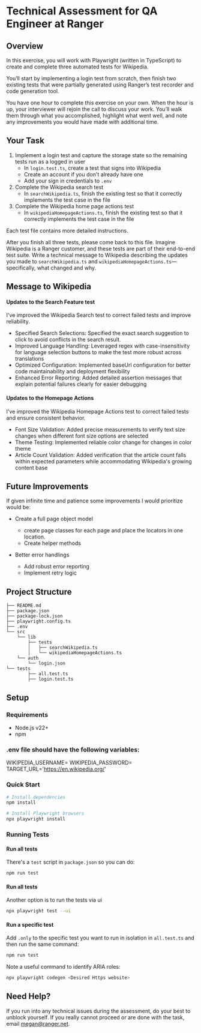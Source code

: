 # Technical Assessment for QA Engineer at Ranger

## Overview

In this exercise, you will work with Playwright (written in TypeScript) to create and complete three automated tests for Wikipedia.

You’ll start by implementing a login test from scratch, then finish two existing tests that were partially generated using Ranger’s test recorder and code generation tool.

You have one hour to complete this exercise on your own. When the hour is up, your interviewer will rejoin the call to discuss your work. You’ll walk them through what you accomplished, highlight what went well, and note any improvements you would have made with additional time.

## Your Task

1. Implement a login test and capture the storage state so the remaining tests run as a logged in user
    - In `login.test.ts`, create a test that signs into Wikipedia
    - Create an account if you don't already have one
    - Add your sign in credentials to `.env`
2. Complete the Wikipedia search test
    - In `searchWikipedia.ts`, finish the existing test so that it correctly implements the test case in the file
3. Complete the Wikipedia home page actions test
    - In `wikipediaHomepageActions.ts`, finish the existing test so that it correctly implements the test case in the file

Each test file contains more detailed instructions.

After you finish all three tests, please come back to this file. Imagine Wikipedia is a Ranger customer, and these tests are part of their end-to-end test suite. Write a technical message to Wikipedia describing the updates you made to `searchWikipedia.ts` and `wikipediaHomepageActions.ts`—specifically, what changed and why.

## Message to Wikipedia

#### Updates to the Search Feature test
I've improved the Wikipedia Search test to correct failed tests and improve reliability. 

- Specified Search Selections: Specified the exact search suggestion to click to avoid conflicts in the search result.
- Improved Language Handling: Leveraged regex with case-insensitivity for language selection buttons to make the test more robust across translations 
- Optimized Configuration: Implemented baseUrl configuration for better code maintainability and deployment flexibility
- Enhanced Error Reporting: Added detailed assertion messages that explain potential failures clearly for easier debugging 

#### Updates to the Homepage Actions

I've improved the Wikipedia Homepage Actions test to correct failed tests and ensure consistent behavior.

- Font Size Validation: Added precise measurements to verify text size changes when different font size options are selected
- Theme Testing: Implemented reliable color change for changes in color theme
- Article Count Validation: Added verification that the article count falls within expected parameters while accommodating Wikipedia's growing content base


## Future Improvements

If given infinite time and patience some improvements I would prioritize would be:
- Create a full page object model
    - create page classes for each page and place the locators in one location. 
    - Create helper methods

- Better error handlings
    - Add robust error reporting 
    - Implement retry logic 

## Project Structure

```plaintext
├── README.md
├── package.json
├── package-lock.json
├── playwright.config.ts
├── .env
└── src
    └── lib
        ├── tests
        │   ├── searchWikipedia.ts
        │   └── wikipediaHomepageActions.ts
    └── auth
        └── login.json
└── tests
        ├── all.test.ts
        ├── login.test.ts
```

## Setup

### Requirements

-   Node.js v22+
-   npm

### .env file should have the following variables:
WIKIPEDIA_USERNAME= <Username>
WIKIPEDIA_PASSWORD= <Password>
TARGET_URL='https://en.wikipedia.org/'

### Quick Start

```bash
# Install dependencies
npm install

# Install Playwright browsers
npx playwright install
```

### Running Tests

#### Run all tests

There's a `test` script in `package.json` so you can do:

```bash
npm run test
```

#### Run all tests

Another option is to run the tests via ui

```bash
npx playwright test --ui    
```
#### Run a specific test

Add `.only` to the specific test you want to run in isolation in `all.test.ts` and then run the same command:

```bash
npm run test
```


Note a useful command to identify ARIA roles: 

```bash
npx playwright codegen <Desired Https website> 
```
## Need Help?

If you run into any technical issues during the assessment, do your best to unblock yourself. If you really cannot proceed or are done with the task, email megan@ranger.net.
